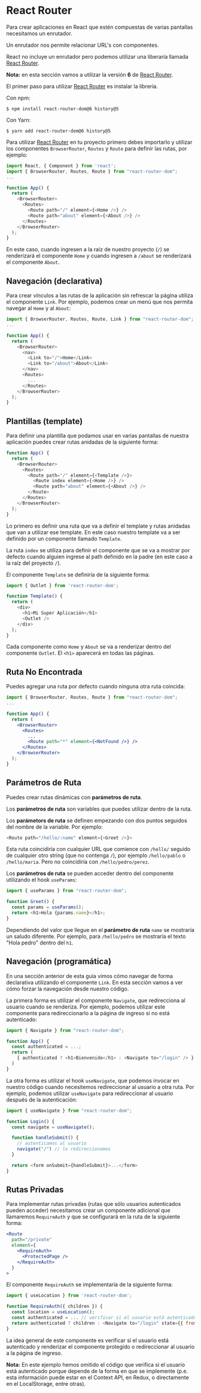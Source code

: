 # React Router

Para crear aplicaciones en React que estén compuestas de varias pantallas necesitamos un enrutador.

Un enrutador nos permite relacionar URL's con componentes.

React no incluye un enrutador pero podemos utilizar una liberaría llamada [React Router](https://reactrouter.com/).

**Nota:** en esta sección vamos a utilizar la versión **6** de [React Router](https://reactrouter.com/).

El primer paso para utilizar [React Router](https://reactrouter.com/) es instalar la librería.

Con npm:

```text
$ npm install react-router-dom@6 history@5
```

Con Yarn:

```text
$ yarn add react-router-dom@6 history@5
```

Para utilizar [React Router](https://reactrouter.com/) en tu proyecto primero debes importarlo y utilizar los componentes `BrowserRouter`, `Routes` y `Route` para definir las rutas, por ejemplo:

```javascript
import React, { Component } from 'react';
import { BrowserRouter, Routes, Route } from "react-router-dom";
...

function App() {
  return (
    <BrowserRouter>
      <Routes>
        <Route path="/" element={<Home />} />
        <Route path="about" element={<About />} />
      </Routes>
    </BrowserRouter>
  );
}
```

En este caso, cuando ingresen a la raíz de nuestro proyecto \(`/`\) se renderizará el componente `Home` y cuando ingresen a `/about` se renderizará el componente `About`.

## Navegación (declarativa)

Para crear vínculos a las rutas de la aplicación sin refrescar la página utiliza el componente `Link`. Por ejemplo, podemos crear un menú que nos permita navegar al `Home` y al `About`:

```javascript
import { BrowserRouter, Routes, Route, Link } from "react-router-dom";
...

function App() {
  return (
    <BrowserRouter>
      <nav>
        <Link to="/">Home</Link> 
        <Link to="/about">About</Link>
      </nav>
      <Routes>
        ...
      </Routes>
    </BrowserRouter>
  );
}
```

## Plantillas (template)

Para definir una plantilla que podamos usar en varias pantallas de nuestra aplicación puedes crear rutas anidadas de la siguiente forma:

```javascript
function App() {
  return (
    <BrowserRouter>
      <Routes>
        <Route path="/" element={<Template />}>
          <Route index element={<Home />} />
          <Route path="about" element={<About />} />
        </Route>
      </Routes>
    </BrowserRouter>
  );
}
```

Lo primero es definir una ruta que va a definir el template y rutas anidadas que van a utilizar ese template. En este caso nuestro template va a ser definido por un componente llamado `Template`.

La ruta `index` se utiliza para definir el componente que se va a mostrar por defecto cuando alguien ingrese al path definido en la padre \(en este caso a la raíz del proyecto `/`\).

El componente `Template` se definiría de la siguiente forma:

```javascript
import { Outlet } from 'react-router-dom';

function Template() {
  return (
    <div>
      <h1>Mi Super Aplicación</h1>
      <Outlet />
    </div>
  );
}
```

Cada componente como `Home` y `About` se va a renderizar dentro del componente `Outlet`. El `<h1>` aparecerá en todas las páginas.

## Ruta No Encontrada

Puedes agregar una ruta por defecto cuando ninguna otra ruta coincida:

```jsx
import { BrowserRouter, Routes, Route } from "react-router-dom";
...

function App() {
  return (
    <BrowserRouter>
      <Routes>
        ...
        <Route path="*" element={<NotFound />} />
      </Routes>
    </BrowserRouter>
  );
}
```

## Parámetros de Ruta

Puedes crear rutas dinámicas con **parámetros de ruta**.

Los **parámetros de ruta** son variables que puedes utilizar dentro de la ruta.

Los **parámetors de ruta** se definen empezando con dos puntos seguidos del nombre de la variable. Por ejemplo:

```javascript
<Route path="/hello/:name" element={<Greet />}>
```

Esta ruta coincidiría con cualquier URL que comience con `/hello/` seguido de cualquier otro string (que no contenga `/`), por ejemplo `/hello/pablo` o `/hello/maria`. Pero no coincidiría con `/hello/pedro/perez`.

Los **parámetros de ruta** se pueden acceder dentro del componente utilizando el hook `useParams`:

```javascript
import { useParams } from "react-router-dom";

function Greet() {
  const params = useParams();
  return <h1>Hola {params.name}</h1>;
}
```

Dependiendo del valor que llegue en el **parámetro de ruta** `name` se mostraría un saludo diferente. Por ejemplo, para `/hello/pedro` se mostraría el texto "Hola pedro" dentro del `h1`.

## Navegación (programática)

En una sección anterior de esta guía vimos cómo navegar de forma declarativa utilizando el componente `Link`. En esta sección vamos a ver cómo forzar la navegación desde nuestro código.

La primera forma es utilizar el componente `Navigate`, que redirecciona al usuario cuando se renderiza. Por ejemplo, podemos utilizar este componente para redireccionarlo a la página de ingreso si no está autenticado:

```javascript
import { Navigate } from "react-router-dom";

function App() {
  const authenticated = ...;
  return (
    { authenticated ? <h1>Bienvenido</h1> : <Navigate to="/login" /> }
  )
}
```

La otra forma es utilizar el hook `useNavigate`, que podemos invocar en nuestro código cuando necesitemos redireccionar al usuario a otra ruta. Por ejemplo, podemos utilizar `useNavigate` para redireccionar al usuario después de la autenticación:

```javascript
import { useNavigate } from "react-router-dom";

function Login() {
  const navigate = useNavigate();

  function handleSubmit() {
    // autenticamos al usuario
    navigate("/") // lo redireccionamos
  }

  return <form onSubmit={handleSubmit}>...</form>
}
```

## Rutas Privadas

Para implementar rutas privadas (rutas que sólo usuarios autenticados pueden acceder) necesitamos crear un componente adicional que llamaremos `RequireAuth` y que se configurará en la ruta de la siguiente forma:

```jsx
<Route 
  path="/private" 
  element={
    <RequireAuth>
      <ProtectedPage />
    </RequireAuth>
  }
>
```

El componente `RequireAuth` se implementaría de la siguiente forma:

```jsx
import { useLocation } from 'react-router-dom';

function RequireAuth({ children }) {
  const location = useLocation();
  const authenticated = ... // verificar si el usuario está autenticado
  return authenticated ? children : <Navigate to="/login" state={{ from: location }} />
}
```

La idea general de este componente es verificar si el usuario está autenticado y renderizar el componente protegido o redireccionar al usuario a la página de ingreso.

**Nota:** En este ejemplo hemos omitido el código que verifica si el usuario está autenticado porque depende de la forma en que se implemente (p.e. esta información puede estar en el Context API, en Redux, o directamente en el LocalStorage, entre otras).